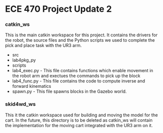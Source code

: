 # ECE 470 Project Update 2 #

### catkin_ws ###

This is the main catkin workspace for this project. It contains the drivers for the robot, the source files and the Python scripts we used to complete the pick and place task with the UR3 arm.  

- src
 - lab4pkg_py
  - scripts
   - lab4_exec.py - This file contains functions which enable movement in the robot arm and exectues the commands to pick up the block
   - lab4_func.py - This file contains the code to compute inverse and forward kinematics
   - spawn.py - This file spawns blocks in the Gazebo world.

### skid4wd_ws ###

This it the catkin workspace used for building and moving the model for the cart. In the future, this directory is to be deleted as catkin_ws will contain the implementation for the moving cart integrated with the UR3 arm on it.


